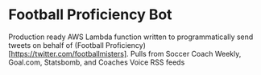 # Football Proficiency Bot
Production ready AWS Lambda function written to programmatically send tweets on behalf of (Football Proficiency)[https://twitter.com/footballmisters]. Pulls from Soccer Coach Weekly, Goal.com, Statsbomb, and Coaches Voice RSS feeds
